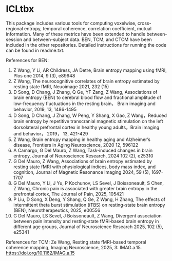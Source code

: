 # ICLtbx
This package includes various tools for computing voxelwise, cross-regional entropy, temporal coherence, correlation coefficient, mutual information. Many of these metrics have been extended to handle between-session and between-subject data. BEN, TCM, and CTCM have been included in the other repositories. Detailed instructions for running the code can be found in readme.txt.

References for BEN:
1. Z Wang, Y Li, AR Childress, JA Detre, Brain entropy mapping using fMRI, Plos one 2014, 9 (3), e89948
2. Z Wang, The neurocognitive correlates of brain entropy estimated by resting state fMRI, Neuoimage 2021, 232 (15)
3. D Song, D Chang, J Zhang, Q Ge, YF Zang, Z Wang, Associations of brain entropy (BEN) to cerebral blood flow and fractional amplitude of low-frequency fluctuations in the resting brain， Brain imaging and behavior, 2019, 13, 1486-1495
4. D Song, D Chang, J Zhang, W Peng, Y Shang, X Gao, Z Wang，Reduced brain entropy by repetitive transcranial magnetic stimulation on the left dorsolateral prefrontal cortex in healthy young adults，Brain imaging and behavior， 2019， 13, 421-429
5. Z Wang, Brain entropy mapping in healthy aging and Alzheimer’s disease, Frontiers in Aging Neuroscience, 2020 12, 596122
6. A Camargo, G Del Mauro, Z Wang, Task‐induced changes in brain entropy, Journal of Neuroscience Research, 2024 102 (2), e25310
7. G Del Mauro, Z Wang, Associations of brain entropy estimated by resting state fMRI with physiological indices, body mass index, and cognition, Journal of Magnetic Resonance Imaging 2024, 59 (5), 1697-1707
8. G Del Mauro, Y Li, J Yu, P Kochunov, LS Sevel, J Boissoneault, S Chen, Z Wang, Chronic pain is associated with greater brain entropy in the prefrontal cortex, The Journal of Pain, 2025, 105421
9. P Liu, D Song, X Deng, Y Shang, Q Ge, Z Wang, H Zhang, The effects of intermittent theta burst stimulation (iTBS) on resting-state brain entropy (BEN), Neurotherapeutics, 2025, e00556
10. G Del Mauro, LS Sevel, J Boissoneault, Z Wang, Divergent association between pain intensity and resting‐state fMRI‐based brain entropy in different age groups, Journal of Neuroscience Research 2025, 102 (5), e25341

References for TCM:
Ze Wang, Resting state fMRI-based temporal coherence mapping, Imaging Neuroscience, 2025, 3: IMAG.a.15. https://doi.org/10.1162/IMAG.a.15
